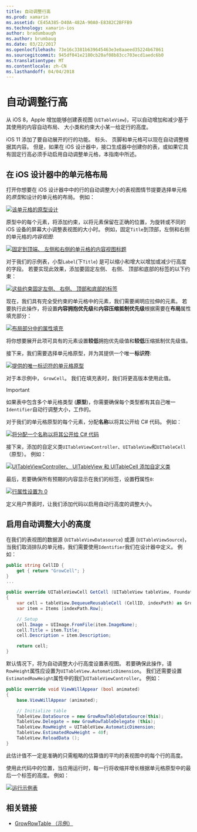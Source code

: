 ```yaml
---
title: 自动调整行高
ms.prod: xamarin
ms.assetid: CE45A385-D40A-482A-90A0-E8382C2BFFB9
ms.technology: xamarin-ios
author: bradumbaugh
ms.author: brumbaug
ms.date: 03/22/2017
ms.openlocfilehash: 73e16c3381b639645463e3e8aaeed35224b67861
ms.sourcegitcommit: 945df041e2180cb20af08b83cc703ecd1aedc6b0
ms.translationtype: MT
ms.contentlocale: zh-CN
ms.lasthandoff: 04/04/2018
---
```

# <a name="auto-sizing-row-height"></a>自动调整行高

从 iOS 8，Apple 增加能够创建表视图 (`UITableView`)，可以自动增加和减少基于其使用的内容自动布局、 大小类和约束大小某一给定行的高度。

iOS 11 添加了要自动展开的行的功能。 标头、 页脚和单元格可以现在自动调整根据其内容。 但是，如果在 iOS 设计器中，接口生成器中创建你的表，或如果它具有固定行高必须手动启用自动调整单元格，本指南中所述。

## <a name="cell-layout-in-the-ios-designer"></a>在 iOS 设计器中的单元格布局

打开你想要在 iOS 设计器中中的行的自动调整大小的表视图情节提要选择单元格的*原型*和设计的单元格的布局。 例如：

[![](autosizing-row-height-images/table01.png "该单元格的原型设计")](autosizing-row-height-images/table01.png#lightbox)

原型中的每个元素，将添加约束，以将元素保留在正确的位置，为旋转或不同的 iOS 设备的屏幕大小调整表视图的大小时。 例如，固定`Title`到顶部，左侧和右侧的单元格的*内容视图*:

[![](autosizing-row-height-images/table02.png "固定到顶端、 左侧和右侧的单元格的内容视图标题")](autosizing-row-height-images/table02.png#lightbox)

对于我们的示例表，小型`Label`(下`Title`) 是可以缩小和增大以增加或减少行高度的字段。 若要实现此效果，添加要固定左侧、 右侧、 顶部和底部的标签的以下约束：

[![](autosizing-row-height-images/table03.png "这些约束固定左侧、 右侧、 顶部和底部的标签")](autosizing-row-height-images/table03.png#lightbox)

现在，我们具有完全受约束的单元格中的元素，我们需要阐明应拉伸的元素。 若要执行此操作，将设置**内容拥抱优先级**和**内容压缩抵制优先级**根据需要在**布局**属性填充部分：

[![](autosizing-row-height-images/table03a.png "布局部分中的属性填充")](autosizing-row-height-images/table03a.png#lightbox)

将你想要展开此项可具有的元素设置**较低**拥抱优先级值和**较低**压缩抵制优先级值。

接下来，我们需要选择单元格原型，并为其提供一个唯一**标识符**:

[![](autosizing-row-height-images/table04.png "提供的唯一标识符的单元格原型")](autosizing-row-height-images/table04.png#lightbox)

对于本示例中， `GrowCell`。 我们在填充表时，我们将更高版本使用此值。

> [!IMPORTANT]
> 如果表中包含多个单元格类型 (**原型**)，你需要确保每个类型都有其自己唯一`Identifier`自动行调整大小，工作的。

对于我们的单元格原型的每个元素，分配**名称**以将其公开给 C# 代码。 例如：

[![](autosizing-row-height-images/table05.png "将分配一个名称以将其公开给 C# 代码")](autosizing-row-height-images/table05.png#lightbox)

接下来，添加的自定义类`UITableViewController`、`UITableView`和`UITableCell`（原型）。 例如： 

[![](autosizing-row-height-images/table06.png "UITableViewController、 UITableView 和 UITableCell 添加自定义类")](autosizing-row-height-images/table06.png#lightbox)

最后，若要确保所有预期的内容显示在我们的标签，设置**行**属性`0`:

[![](autosizing-row-height-images/table06.png "行属性设置为 0")](autosizing-row-height-images/table06a.png#lightbox)

定义用户界面时，让我们添加代码以启用自动行高度的调整大小。

## <a name="enabling-auto-resizing-height"></a>启用自动调整大小的高度

在我们的表视图的数据源 (`UITableViewDatasource`) 或源 (`UITableViewSource`)，当我们取消排队的单元格，我们需要使用`Identifier`我们在设计器中定义。 例如：

```csharp
public string CellID {
    get { return "GrowCell"; }
}
...

public override UITableViewCell GetCell (UITableView tableView, Foundation.NSIndexPath indexPath)
{
    var cell = tableView.DequeueReusableCell (CellID, indexPath) as GrowRowTableCell;
    var item = Items [indexPath.Row];

    // Setup
    cell.Image = UIImage.FromFile(item.ImageName);
    cell.Title = item.Title;
    cell.Description = item.Description;

    return cell;
}
```

默认情况下，将为自动调整大小行高度设置表视图。 若要确保此操作，请`RowHeight`属性应设置为`UITableView.AutomaticDimension`。 我们还需要设置`EstimatedRowHeight`属性中的我们`UITableViewController`。 例如：

```csharp
public override void ViewWillAppear (bool animated)
{
    base.ViewWillAppear (animated);

    // Initialize table
    TableView.DataSource = new GrowRowTableDataSource(this);
    TableView.Delegate = new GrowRowTableDelegate (this);
    TableView.RowHeight = UITableView.AutomaticDimension;
    TableView.EstimatedRowHeight = 40f;
    TableView.ReloadData ();
}
```

此估计值不一定是准确的只需粗略的估算值的平均的表视图中的每个行的高度。

使用此代码中的位置，当应用运行时，每一行将收缩并增长根据单元格原型中的最后一个标签的高度。 例如：

[![](autosizing-row-height-images/table07.png "运行示例表")](autosizing-row-height-images/table07.png#lightbox)


## <a name="related-links"></a>相关链接

- [GrowRowTable （示例）](https://developer.xamarin.com/samples/monotouch/GrowRowTable/)
